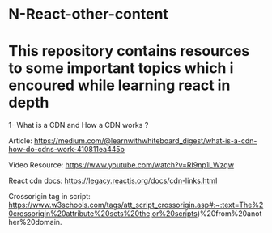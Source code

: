 # N-React-other-content
# This repository contains resources to some important topics which i encoured while learning react in depth

1- What is a CDN and How a CDN works ?

Article: https://medium.com/@learnwithwhiteboard_digest/what-is-a-cdn-how-do-cdns-work-410811ea445b

Video Resource: https://www.youtube.com/watch?v=RI9np1LWzqw

React cdn docs: https://legacy.reactjs.org/docs/cdn-links.html

Crossorigin tag in script: https://www.w3schools.com/tags/att_script_crossorigin.asp#:~:text=The%20crossorigin%20attribute%20sets%20the,or%20scripts)%20from%20another%20domain.
